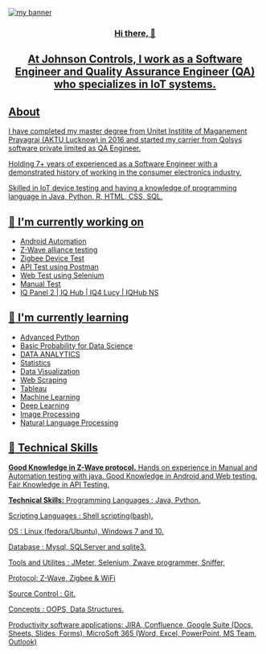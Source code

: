 <p align=”center”>
  <a href="https://www.linkedin.com/in/mahesh99kumar/">
<img width=”200" height=”200" src="https://user-images.githubusercontent.com/113816761/244909331-0c065130-8cbc-4d7e-86b5-d64de4f0893f.png" alt="my banner">
</p>
<h3 align="center">Hi there, 👋</h4>
<h2 align="center" dir="auto">
At Johnson Controls, I work as a Software Engineer and Quality Assurance Engineer (QA) who specializes in IoT systems.
</h2>
<h2 align="left"> About </h2>
  <p dir="auto">
        I have completed my master degree from Unitet Institite of Maganement Prayagraj (AKTU Lucknow) in 2016 and started my carrier from Qolsys software private limited as QA Engineer.
  </p>

<p dir="auto">
  Holding 7+ years of experienced as a Software Engineer with a demonstrated history of working in the consumer electronics industry. 
</p>
<p dir="auto">
Skilled in IoT device testing and having a knowledge of programming language in Java, Python, R, HTML, CSS, SQL.
</p>
  
  <h2 dir="auto">
  <g-emoji class="g-emoji" alias="telescope" fallback-src="https://github.githubassets.com/images/icons/emoji/unicode/1f52d.png">🔭</g-emoji> I'm currently working on</h2>
<ul dir="auto">
<li>Android Automation</li>
<li>Z-Wave alliance testing</li>
<li>Zigbee Device Test</li>
<li>API Test using Postman</li>
<li>Web Test using Selenium</li>
<li>Manual Test</li>
<li>IQ Panel 2 | IQ Hub | IQ4 Lucy | IQHub NS</li>
</ul>

<h2 dir="auto"><g-emoji class="g-emoji" alias="seedling" fallback-src="https://github.githubassets.com/images/icons/emoji/unicode/1f331.png">🌱</g-emoji> I'm currently learning</h2>
<ul dir="auto">
<li>Advanced Python</li>
<li>Basic Probability for Data Science</li>
<li>DATA ANALYTICS</li>
<li>Statistics</li>
<li>Data Visualization</li>
<li>Web Scraping</li>
<li>Tableau</li>
<li>Machine Learning</li>
<li>Deep Learning</li>
<li>Image Processing</li>
<li>Natural Language Processing</li>
</ul>

<h2 dir="auto"><g-emoji class="g-emoji" alias="briefcase" fallback-src="https://github.githubassets.com/images/icons/emoji/unicode/1f4bc.png">💼</g-emoji> Technical Skills</h2>

**Good Knowledge in Z-Wave protocol.**
Hands on experience in Manual and Automation testing with java.
Good Knowledge in Android and Web testing.
Fair Knowledge in API Testing.

**Technical Skills:**
Programming Languages : Java, Python.

Scripting Languages : Shell scripting(bash).

OS : Linux (fedora/Ubuntu), Windows 7 and 10.

Database : Mysql, SQLServer and sqlite3.

Tools and Utilites : JMeter, Selenium, Zwave programmer, Sniffer, 

Protocol: Z-Wave, Zigbee & WiFi

Source Control : Git.

Concepts : OOPS, Data Structures.

Productivity software applications: JIRA, Confluence, Google Suite (Docs, Sheets, Slides, Forms), MicroSoft 365 (Word, Excel, PowerPoint, MS Team, Outlook)
